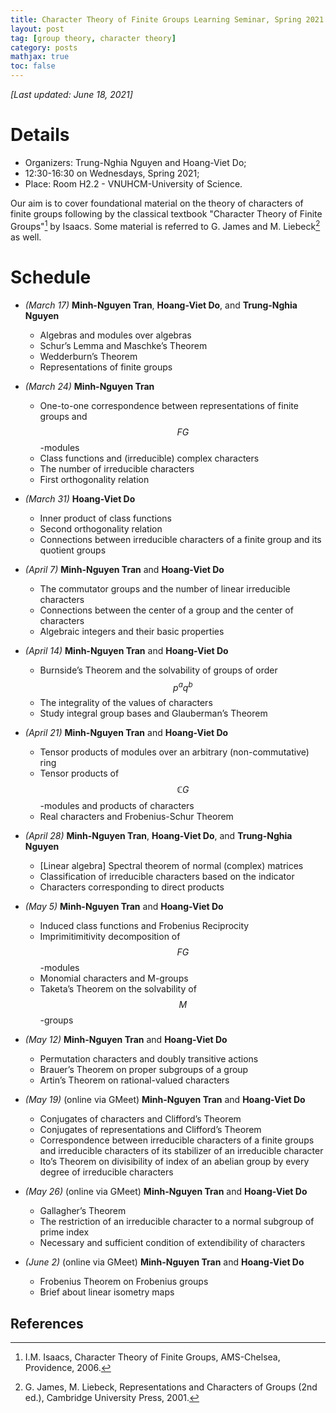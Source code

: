 ```yaml
---
title: Character Theory of Finite Groups Learning Seminar, Spring 2021
layout: post
tag: [group theory, character theory]
category: posts
mathjax: true
toc: false
---
```

*[Last updated: June 18, 2021]*

# Details

- Organizers: Trung-Nghia Nguyen and Hoang-Viet Do;
- 12:30-16:30 on Wednesdays, Spring 2021;
- Place: Room H2.2 - VNUHCM-University of Science.

Our aim is to cover foundational material on the theory of characters of finite groups following by the classical textbook "Character Theory of Finite Groups"[^1] by Isaacs. Some material is referred to G. James and M. Liebeck[^2] as well.

# Schedule
- *(March 17)* **Minh-Nguyen Tran**, **Hoang-Viet Do**, and **Trung-Nghia Nguyen**
    - Algebras and modules over algebras
    - Schur’s Lemma and Maschke’s Theorem
    - Wedderburn’s Theorem
    - Representations of finite groups

- *(March 24)* **Minh-Nguyen Tran**
    - One-to-one correspondence between representations of finite groups and $$FG$$-modules
    - Class functions and (irreducible) complex characters
    - The number of irreducible characters
    - First orthogonality relation

- *(March 31)* **Hoang-Viet Do**
    - Inner product of class functions
    - Second orthogonality relation
    - Connections between irreducible characters of a finite group and its quotient groups

- *(April 7)* **Minh-Nguyen Tran** and **Hoang-Viet Do**
    - The commutator groups and the number of linear irreducible characters
    - Connections between the center of a group and the center of characters
    - Algebraic integers and their basic properties

- *(April 14)* **Minh-Nguyen Tran** and **Hoang-Viet Do**
    - Burnside’s Theorem and the solvability of groups of order $$p^aq^b$$
    - The integrality of the values of characters
    - Study integral group bases and Glauberman’s Theorem

- *(April 21)* **Minh-Nguyen Tran** and **Hoang-Viet Do**
    - Tensor products of modules over an arbitrary (non-commutative) ring
    - Tensor products of $$\mathbb{C}G$$-modules and products of characters
    - Real characters and Frobenius-Schur Theorem

- *(April 28)* **Minh-Nguyen Tran**, **Hoang-Viet Do**, and **Trung-Nghia Nguyen**
    - [Linear algebra] Spectral theorem of normal (complex) matrices
    - Classification of irreducible characters based on the indicator
    - Characters corresponding to direct products

- *(May 5)* **Minh-Nguyen Tran** and **Hoang-Viet Do**
    - Induced class functions and Frobenius Reciprocity
    - Imprimitimitivity decomposition of $$FG$$-modules
    - Monomial characters and M-groups
    - Taketa’s Theorem on the solvability of $$M$$-groups

- *(May 12)* **Minh-Nguyen Tran** and **Hoang-Viet Do**
    - Permutation characters and doubly transitive actions
    - Brauer’s Theorem on proper subgroups of a group
    - Artin’s Theorem on rational-valued characters

- *(May 19)* (online via GMeet) **Minh-Nguyen Tran** and **Hoang-Viet Do**
    - Conjugates of characters and Clifford’s Theorem
    - Conjugates of representations and Clifford’s Theorem
    - Correspondence between irreducible characters of a finite groups and irreducible characters of its stabilizer of an irreducible character
    - Ito’s Theorem on divisibility of index of an abelian group by every degree of irreducible characters

- *(May 26)* (online via GMeet) **Minh-Nguyen Tran** and **Hoang-Viet Do**
    - Gallagher’s Theorem
    - The restriction of an irreducible character to a normal subgroup of prime index
    - Necessary and sufficient condition of extendibility of characters

- *(June 2)* (online via GMeet) **Minh-Nguyen Tran** and **Hoang-Viet Do**
    - Frobenius Theorem on Frobenius groups
    - Brief about linear isometry maps

<h2>References</h2>

[^1]: I.M. Isaacs, Character Theory of Finite Groups, AMS-Chelsea, Providence, 2006.
[^2]: G. James, M. Liebeck, Representations and Characters of Groups (2nd ed.), Cambridge University Press, 2001.

